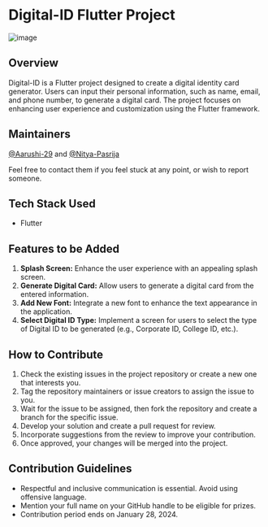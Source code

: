 # Digital-ID Flutter Project
![image](https://github.com/SnowScriptWinterOfCode/Digital-ID/assets/97171261/088f6154-c558-4121-b268-19870f3c3c90)

## Overview
Digital-ID is a Flutter project designed to create a digital identity card generator. Users can input their personal information, such as name, email, and phone number, to generate a digital card. The project focuses on enhancing user experience and customization using the Flutter framework.


## Maintainers 
[@Aarushi-29](https://github.com/@Aarushi-29) and [@Nitya-Pasrija](https://github.com/Nitya-Pasrija)

Feel free to contact them if you feel stuck at any point, or wish to report someone.

## Tech Stack Used
- Flutter

## Features to be Added

1. **Splash Screen:** Enhance the user experience with an appealing splash screen.
2. **Generate Digital Card:** Allow users to generate a digital card from the entered information.
3. **Add New Font:** Integrate a new font to enhance the text appearance in the application.
4. **Select Digital ID Type:** Implement a screen for users to select the type of Digital ID to be generated (e.g., Corporate ID, College ID, etc.).

## How to Contribute

1. Check the existing issues in the project repository or create a new one that interests you.
2. Tag the repository maintainers or issue creators to assign the issue to you.
3. Wait for the issue to be assigned, then fork the repository and create a branch for the specific issue.
4. Develop your solution and create a pull request for review.
5. Incorporate suggestions from the review to improve your contribution.
6. Once approved, your changes will be merged into the project.

## Contribution Guidelines

- Respectful and inclusive communication is essential. Avoid using offensive language.
- Mention your full name on your GitHub handle to be eligible for prizes.
- Contribution period ends on January 28, 2024.

